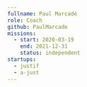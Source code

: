 ```yaml
---
fullname: Paul Marcadé
role: Coach
github: PaulMarcade
missions:
  - start: 2020-03-19
    end: 2021-12-31
    status: independent
startups:
  - justif
  - a-just
---
```

